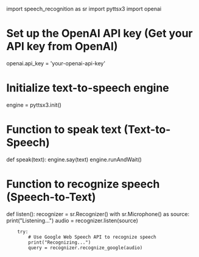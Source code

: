 import speech_recognition as sr
import pyttsx3
import openai

# Set up the OpenAI API key (Get your API key from OpenAI)
openai.api_key = 'your-openai-api-key'

# Initialize text-to-speech engine
engine = pyttsx3.init()

# Function to speak text (Text-to-Speech)
def speak(text):
    engine.say(text)
    engine.runAndWait()

# Function to recognize speech (Speech-to-Text)
def listen():
    recognizer = sr.Recognizer()
    with sr.Microphone() as source:
        print("Listening...")
        audio = recognizer.listen(source)
        
        try:
            # Use Google Web Speech API to recognize speech
            print("Recognizing...")
            query = recognizer.recognize_google(audio)
